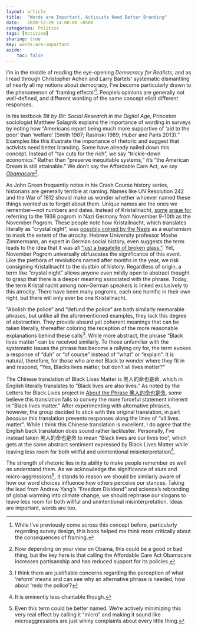 ```yaml
---
layout: article
title:  "Words are Important, Activists Need Better Branding"
date:   2020-12-29 14:00:00 −0500
categories: Politics
tags: [Activism]
sharing: true
key: words-are-important
aside:
	toc: false
---
```

I’m in the middle of reading the eye-opening *Democracy for Realists*, and as I read through Christopher Achen and Larry Bartels' systematic dismantling of nearly all my notions about democracy, I’ve become particularly drawn to the phenomenon of ‘framing effects’[^1]. People’s opinions are generally not well-defined, and different wording of the same concept elicit different responses. 

In his textbook *Bit by Bit: Social Research in the Digital Age*, Princeton sociologist Matthew Salagnik explains the importance of wording in surveys by noting how “Americans report being much more supportive of ‘aid to the poor’ than ‘welfare’ (Smith 1987; Rasinski 1989; Huber and Paris 2013).” Examples like this illustrate the importance of rhetoric and suggest that activists need better branding. Some have already nailed down this concept. Instead of “tax cuts for the rich”, we say “trickle-down economics.” Rather than “preserve inequitable systems,“ it’s “the American Dream is still attainable.” We don’t say the Affordable Care Act, we say [*Obama*care](https://www.nbcnews.com/health/health-care/what-s-name-obamacare-may-not-have-been-such-hot-n708006)[^2].

As John Green frequently notes in his Crash Course history series, historians are generally terrible at naming. Names like UN Resolution 242 and the War of 1812 should make us wonder whether whoever named these things *wanted* us to forget about them. Unique names are the ones we remember—not numbers and dates. Instead of Kristallnacht, [some](https://www.instagram.com/p/CIZGjfmFULt/) [argue for](https://www.nytimes.com/1988/11/25/opinion/l-kristallnacht-was-the-name-the-nazis-gave-it-681188.html) referring to the 1938 pogrom in Nazi Germany from November 9-10th as the November Pogrom. These people note how Kristallnacht, which translates literally as “crystal night”, was [possibly coined by the Nazis](https://www.haaretz.com/israel-news/.premium.MAGAZINE-on-80th-anniversary-of-kristallnacht-overturning-assumptions-about-the-atrocity-1.6635226) as a euphemism to mask the extent of the atrocity. Hebrew University professor Moshe Zimmermann, an expert in German social history, even suggests the term leads to the idea that it was all [“just a bagatelle of broken glass.”](https://www.haaretz.com/israel-news/.premium.MAGAZINE-on-80th-anniversary-of-kristallnacht-overturning-assumptions-about-the-atrocity-1.6635226). Yet, November Pogrom universally obfuscates the significance of this event. Like the plethora of revolutions named after months in the year, we risk consigning Kristallnacht to the dustbin of history. Regardless of origin, a term like “crystal night” allows anyone even mildly open to abstract thought to grasp that there is a deeper meaning associated with the phrase. Today, the term Kristallnacht among non-German speakers is linked exclusively to this atrocity. There have been many pogroms, each one horrific in their own right, but there will only ever be one Kristallnacht.

“Abolish the police” and “defund the police” are both similarly memorable phrases, but unlike all the aforementioned examples, they lack this degree of abstraction. They provide absurd yet coherent meanings that can be taken literally, thereafter coloring the reception of the more reasonable explanations behind these calls[^3]. While more abstract, the phrase “Black lives matter” can be received similarly. To those unfamiliar with the systematic issues the phrase has become a rallying cry for, the term evokes a response of “duh” or “of course” instead of “what” or “explain”. It is natural, therefore, for those who are not Black to wonder where they fit in and respond, “Yes, Blacks lives matter, but don’t all lives matter?”

The Chinese translation of Black Lives Matter is 黑人的命也是命, which in English literally translates to “Black lives are also lives.” As noted by the Letters for Black Lives project in [About the Phrase 黑人的命也是命](https://medium.com/@lettersforblchinese/about-the-phrase-%E9%BB%91%E4%BA%BA%E7%9A%84%E5%91%BD%E4%B9%9F%E6%98%AF%E5%91%BD-c12b75985745),  some believe this translation fails to convey the more forceful statement inherent in “Black lives matter.” After experimenting with alternative phrases, however, the group decided to stick with this original translation, in part *because* this translation prevents responses along the lines of “all lives matter”. While I think this Chinese translation is excellent, I do agree that the English back translation does sound rather lackluster. Personally, I’ve instead taken 黑人的命也是命 to mean “Black lives are our lives too”, which gets at the same abstract sentiment expressed by Black Lives Matter while leaving less room for both willful and unintentional misinterpretation[^4].

The strength of rhetoric lies in its ability to make people remember *as well as* understand them. As we acknowledge the significance of slurs and micro-aggressions[^5], it stands to reason we should be similarly aware of how our word choices influence how others perceive our stances. Taking the lead from Andrew Yang’s “Freedom Dividend” and science’s rebranding of global warming into climate change, we should rephrase our slogans to leave less room for both willful and unintentional misinterpretation. Ideas are important, words are too.

[^1]: While I’ve previously come across this concept before, particularly regarding survey design, this book helped me think more critically about the consequences of framing.
[^2]: Now depending on your view on Obama, this could be a good or bad thing, but the key here is that calling the Affordable Care Act Obamacare increases partisanship and has reduced support for its policies.
[^3]: I think there are justifiable concerns regarding the perception of what ‘reform’ means and can see why an alternative phrase is needed, how about ‘redo the police’?
[^4]: It is eminently less chantable though.
[^5]: Even this term could be better named. We’re actively minimizing this very real effect by calling it “micro” and making it sound like microaggressions are just whiny complaints about every little thing.